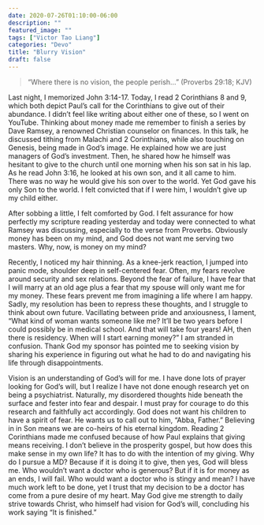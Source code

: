 ```yaml
---
date: 2020-07-26T01:10:00-06:00
description: ""
featured_image: ""
tags: ["Victor Tao Liang"]
categories: "Devo"
title: "Blurry Vision"
draft: false
---
```


>“Where there is no vision, the people perish…” (Proverbs 29:18; KJV)

Last night, I memorized John 3:14-17. Today, I read 2 Corinthians 8 and 9, which both depict Paul’s call for the Corinthians to give out of their abundance. I didn’t feel like writing about either one of these, so I went on YouTube. Thinking about money made me remember to finish a series by Dave Ramsey, a renowned Christian counselor on finances. In this talk, he discussed tithing from Malachi and 2 Corinthians, while also touching on Genesis, being made in God’s image. He explained how we are just managers of God’s investment. Then, he shared how he himself was hesitant to give to the church until one morning when his son sat in his lap. As he read John 3:16, he looked at his own son, and it all came to him. There was no way he would give his son over to the world. Yet God gave his only Son to the world. I felt convicted that if I were him, I wouldn’t give up my child either.

After sobbing a little, I felt comforted by God. I felt assurance for how perfectly my scripture reading yesterday and today were connected to what Ramsey was discussing, especially to the verse from Proverbs. Obviously money has been on my mind, and God does not want me serving two masters. Why, now, is money on my mind?

Recently, I noticed my hair thinning. As a knee-jerk reaction, I jumped into panic mode, shoulder deep in self-centered fear. Often, my fears revolve around security and sex relations. Beyond the fear of failure, I have fear that I will marry at an old age plus a fear that my spouse will only want me for my money. These fears prevent me from imagining a life where I am happy. Sadly, my resolution has been to repress these thoughts, and I struggle to think about own future. Vacillating between pride and anxiousness, I lament, “What kind of woman wants someone like me? It’ll be two years before I could possibly be in medical school. And that will take four years! AH, then there is residency. When will I start earning money?” I am stranded in confusion. Thank God my sponsor has pointed me to seeking vision by sharing his experience in figuring out what he had to do and navigating his life through disappointments.

Vision is an understanding of God’s will for me. I have done lots of prayer looking for God’s will, but I realize I have not done enough research yet on being a psychiatrist. Naturally, my disordered thoughts hide beneath the surface and fester into fear and despair. I must pray for courage to do this research and faithfully act accordingly. God does not want his children to have a spirit of fear. He wants us to call out to him, “Abba, Father.” Believing in in Son means we are co-heirs of his eternal kingdom. Reading 2 Corinthians made me confused because of how Paul explains that giving means receiving. I don’t believe in the prosperity gospel, but how does this make sense in my own life? It has to do with the intention of my giving. Why do I pursue a MD? Because if it is doing it to give, then yes, God will bless me. Who wouldn’t want a doctor who is generous? But if it is for money as an ends, I will fail. Who would want a doctor who is stingy and mean? I have much work left to be done, yet I trust that my decision to be a doctor has come from a pure desire of my heart. May God give me strength to daily strive towards Christ, who himself had vision for God’s will, concluding his work saying “It is finished.”